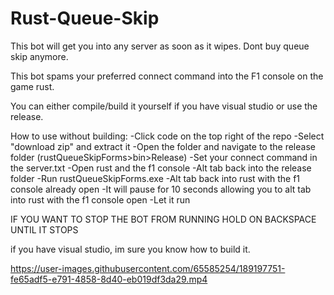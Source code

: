 # Rust-Queue-Skip
This bot will get you into any server as soon as it wipes. Dont buy queue skip anymore.


This bot spams your preferred connect command into the F1 console on the game rust.

You can either compile/build it yourself if you have visual studio or use the release.

How to use without building:
-Click code on the top right of the repo
-Select "download zip" and extract it
-Open the folder and navigate to the release folder (rustQueueSkipForms>bin>Release)
-Set your connect command in the server.txt
-Open rust and the f1 console
-Alt tab back into the release folder
-Run rustQueueSkipForms.exe
-Alt tab back into rust with the f1 console already open
-It will pause for 10 seconds allowing you to alt tab into rust with the f1 console open
-Let it run

IF YOU WANT TO STOP THE BOT FROM RUNNING HOLD ON BACKSPACE UNTIL IT STOPS

if you have visual studio, im sure you know how to build it.



https://user-images.githubusercontent.com/65585254/189197751-fe65adf5-e791-4858-8d40-eb019df3da29.mp4

